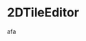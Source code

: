 <html lang="cz">
<head>
    <meta charset="UTF-8">
    <meta name="viewport" content="width=device-width, user-scalable=no, initial-scale=1.0, maximum-scale=1.0, minimum-scale=1.0">
    <meta http-equiv="X-UA-Compatible" content="ie=edge">
    <link rel="stylesheet" href="stylesheet" href="https://cdn.jsdelivr.net/npm/bootstrap@4.6.1/dist/css/bootstrap.min.css">
</head>
  <body>
    <h1>2DTileEditor</h1>
      <nav class="navbar navbar-expand-md navbar-light bg-light">
        afa
      </nav>
  </body>
</html>
